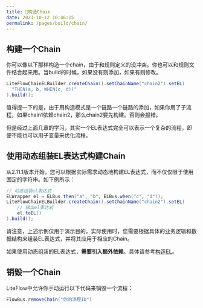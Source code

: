 ```yaml
---
title: 🍞构造Chain
date: 2023-10-12 10:46:15
permalink: /pages/build/chain/
---
```

## 构建一个Chain

你可以像以下那样构造一个chain，由于和规则定义的没冲突。你也可以和规则文件结合起来用。当build的时候，如果没有则添加，如果有则修改。

```java
LiteFlowChainELBuilder.createChain().setChainName("chain2").setEL(
  "THEN(a, b, WHEN(c, d))"
).build();
```

值得提一下的是，由于用构造模式是一个链路一个链路的添加，如果你用了子流程，如果chain1依赖chain2，那么chain2要先构建。否则会报错。

但是经过上面几章的学习，其实一个EL表达式完全可以表示一个复杂的流程，即便不能也可以用子变量来优化流程。

## 使用动态组装EL表达式构建Chain

从2.11.1版本开始，您可以根据实际需求动态地构建EL表达式，而不仅仅限于使用固定的字符串。如下例所示：

```Java
// 动态组装el表达式
ELWrapper el = ELBus.then("a", "b", ELBus.when("c", "d"));
LiteFlowChainELBuilder.createChain().setChainName("chain2").setEL(
	// 输出el表达式
    el.toEL()
).build();
```

请注意，上述示例仅用于演示目的，实际使用时，您需要根据具体的业务逻辑和数据结构来组装EL表达式，并将其应用于相应的Chain。

如果使用动态组装的EL表达式，**需要引入额外依赖**。具体请参考[构造EL](/en/pages/build/el/)。

## 销毁一个Chain

LiteFlow中允许你手动运行以下代码来销毁一个流程：

```java
FlowBus.removeChain("你的流程ID")
```

